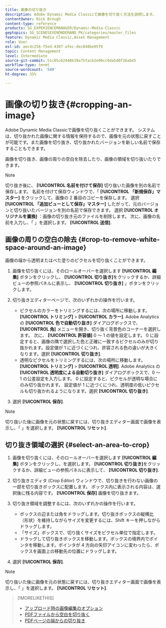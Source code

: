 ```yaml
---
title: 画像の切り抜き
description: Adobe Dynamic Media Classicで画像を切り抜く方法を説明します。
contentOwner: Rick Brough
content-type: reference
products: SG_EXPERIENCEMANAGER/Dynamic-Media-Classic
geptopics: SG_SCENESEVENONDEMAND_PK/categories/master_files
feature: Dynamic Media Classic,Asset Management
role: User
exl-id: aec4c256-f5ed-4307-afec-dec848be95f9
topic: Content Management
level: Intermediate
source-git-commit: 51c05c62448b39a75facb2e90cc9da5d0f26ab45
workflow-type: tm+mt
source-wordcount: '549'
ht-degree: 35%

---
```


# 画像の切り抜き{#cropping-an-image}

Adobe Dynamic Media Classicで画像を切り抜くことができます。 システムは、切り抜かれた画像に関する情報を保持するので、画像を元の状態に戻すことが可能です。また画像を切り抜き、切り抜かれたバージョンを新しい名前で保存することもできます。

画像を切り抜き、画像の周りの空白を除去したり、画像の領域を切り抜いたりできます。

>[!NOTE]
>
>切り抜き後に、 **[!UICONTROL 名前を付けて保存]** 切り抜いた画像を別の名前で保存します。 名前を付けて保存ウィンドウで、「 **[!UICONTROL 「新規保存」マスター]** をクリックして、画像の 2 番目のコピーを保存します。 選択 **[!UICONTROL 「追加ビューとして保存」マスター]** したがって、元のバージョンと切り抜いたバージョンを別の名前で保存できます。 選択 **[!UICONTROL オリジナルを置換]** ：画像の切り抜き元のファイルを削除します。 次に、画像の名前を入力し、「 」を選択します。 **[!UICONTROL 送信]**.

## 画像の周りの空白の除去 {#crop-to-remove-white-space-around-an-image}

画像の端から透明またはべた塗りのピクセルを切り抜くことができます。

1. 画像を切り抜くには、そのロールオーバーを選択します **[!UICONTROL 編集]** ボタンをクリックし、 **[!UICONTROL 切り抜き]**&#x200B;をクリックするか、詳細ビューの参照パネルに表示し、 **[!UICONTROL 切り抜き]** 」ボタンをクリックします。
1. 切り抜きエディターページで、次のいずれかの操作を行います。

   * ピクセルのカラーをトリミングするには、次の場所に移動します。 **[!UICONTROL トリミング]** > **[!UICONTROL カラー]**. Adobe Analytics の **[!UICONTROL 色で自動切り抜き]** ダイアログボックスで、 **[!UICONTROL 角]** メニューを開き、切り抜く背景色のコーナーを選択します。 次に、 **[!UICONTROL 許容値]** 0 ～ 1 の値を設定します。 0 に設定すると、画像の隅で選択した色と正確に一致するピクセルのみが切り抜かれます。設定値が 1 に近づくにつれ、許容される色の違いが大きくなります。選択 **[!UICONTROL 切り抜き]**.
   * 透明なピクセルをトリミングするには、次の場所に移動します。 **[!UICONTROL トリミング]** > **[!UICONTROL 透明]**. Adobe Analytics の **[!UICONTROL 透明度による自動切り抜き]** ダイアログボックスで、0 ～ 1 の公差設定を入力します。 0 に設定すると、ピクセルが透明な場合にのみ切り抜かれます。 設定値が 1 に近づくにつれ、透明度の低いピクセルも切り抜かれるようになります。選択 **[!UICONTROL 切り抜き]**.

1. 選択 **[!UICONTROL 保存]**.

>[!NOTE]
>
>切り抜いた後に画像を元の状態に戻すには、切り抜きエディター画面で画像を表示し、「 」を選択します。 **[!UICONTROL リセット]**.

## 切り抜き領域の選択 {#select-an-area-to-crop}

1. 画像を切り抜くには、そのロールオーバーを選択します **[!UICONTROL 編集]** ボタンをクリックし、を選択します。 **[!UICONTROL 切り抜き]**&#x200B;をクリックするか、詳細ビューの参照パネルに表示して、 **[!UICONTROL 切り抜き]**.

1. 切り抜きエディタ (Crop Editor) ウィンドウで、切り抜きを行わない画像の一部を切り抜きボックスに配置します。 ボックス内に表示される内容は、選択後に残る内容です。 **[!UICONTROL 保存]** 画像を切り抜きます。
1. 切り抜き領域を調整するには、次のいずれかの操作を行います。

   * ボックスの辺または角をドラッグします。切り抜きボックスの縦横比（形状）を維持しながらサイズを変更するには、Shift キーを押しながらドラッグします。
   * 「サイズ」ボックスで、切り抜くサイズをピクセル単位で指定します。
   * ドラッグして切り抜きボックスを移動します。ボックスの境界内でポインタを移動します。ポインタが 4 方向の矢印アイコンに変わったら、ボックスを画面上の移動先の位置にドラッグします。

1. 選択 **[!UICONTROL 保存]**.

>[!NOTE]
>
>切り抜いた後に画像を元の状態に戻すには、切り抜きエディター画面で画像を表示し、「 」を選択します。 **[!UICONTROL リセット]**.

>[!MORELIKETHIS]
>
>* [アップロード時の画像編集のオプション](image-editing-options-upload.md#image-editing-options-at-upload)
>* [PDFファイルから空白を切り抜く](pdfs.md#cropping_white_space_from_a_pdf_file)
>* [PDFページの端からの切り抜き](pdfs.md#cropping_from_the_sides_of_pdf_pages)
